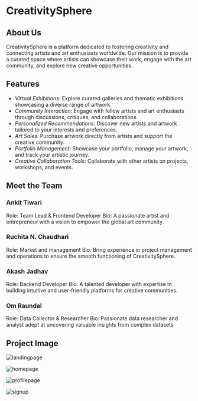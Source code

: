 # CreativitySphere


## About Us

CreativitySphere is a platform dedicated to fostering creativity and connecting artists and art enthusiasts worldwide. Our mission is to provide a curated space where artists can showcase their work, engage with the art community, and explore new creative opportunities.

## Features


- *Virtual Exhibitions:* Explore curated galleries and thematic exhibitions showcasing a diverse range of artwork.
- *Community Interaction:* Engage with fellow artists and art enthusiasts through discussions, critiques, and collaborations.
- *Personalized Recommendations:* Discover new artists and artwork tailored to your interests and preferences.
- *Art Sales:* Purchase artwork directly from artists and support the creative community.
- *Portfolio Management:* Showcase your portfolio, manage your artwork, and track your artistic journey.
- *Creative Collaboration Tools:* Collaborate with other artists on projects, workshops, and events.

## Meet the Team

### Ankit Tiwari
Role: Team Lead & Frontend Developer
Bio: A passionate artist and entrepreneur with a vision to empower the global art community.

### Ruchita N. Chaudhari
Role: Market and management
Bio: Bring experience in project management and operations to ensure the smooth functioning of CreativitySphere.

### Akash Jadhav
Role: Backend Developer
Bio: A talented developer with expertise in building intuitive and user-friendly platforms for creative communities.

### Om Raundal
Role: Data Collector & Researcher
Bio: Passionate data researcher and analyst adept at uncovering valuable insights from complex datasets
## Project Image

![landingpage](https://github.com/a4d3e/CreativitySphere/assets/118653780/04169c68-c22c-44e4-b8ea-494f46b43efe)

![homepage](https://github.com/a4d3e/CreativitySphere/assets/118653780/1f589b97-c085-4172-8b60-b72c97b1ffd6)

![profilepage](https://github.com/a4d3e/CreativitySphere/assets/118653780/42203102-454c-4c97-9da7-2250185422b9)

![signup](https://github.com/a4d3e/CreativitySphere/assets/118653780/1bf79dd9-efee-4c50-a342-15cc5648606e)

